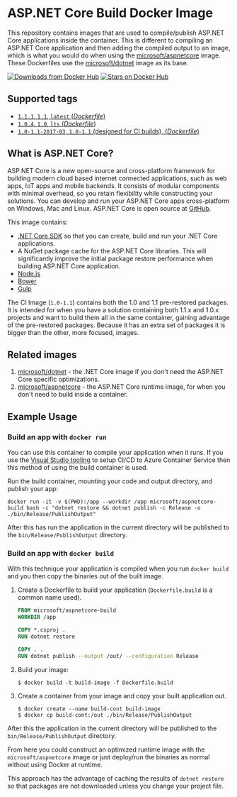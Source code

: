 
ASP.NET Core Build Docker Image
===============================

This repository contains images that are used to compile/publish ASP.NET Core applications inside the container. This is different to compiling an ASP.NET Core application and then adding the compiled output to an image, which is what you would do when using the [microsoft/aspnetcore](https://hub.docker.com/r/microsoft/aspnetcore/) image. These Dockerfiles use the [microsoft/dotnet](https://hub.docker.com/r/microsoft/dotnet/) image as its base.

[![Downloads from Docker Hub](https://img.shields.io/docker/pulls/microsoft/aspnetcore-build.svg?style=flat-square)](https://hub.docker.com/r/microsoft/aspnetcore-build)
[![Stars on Docker Hub](https://img.shields.io/docker/stars/microsoft/aspnetcore-build.svg?style=flat-square)](https://hub.docker.com/r/microsoft/aspnetcore-build)

## Supported tags

- [`1.1.1`, `1.1`, `latest` (*Dockerfile*)](https://github.com/aspnet/aspnet-docker/blob/master/1.1/jessie/sdk/Dockerfile)
- [`1.0.4`, `1.0`, `lts` (*Dockerfile*)](https://github.com/aspnet/aspnet-docker/blob/master/1.0/jessie/sdk/Dockerfile)
- [`1.0-1.1-2017-03`, `1.0-1.1` (designed for CI builds), (*Dockerfile*)](https://github.com/aspnet/aspnet-docker/blob/master/kitchensink/Dockerfile)

## What is ASP.NET Core?

ASP.NET Core is a new open-source and cross-platform framework for building modern cloud based internet connected applications, such as web apps, IoT apps and mobile backends. It consists of modular components with minimal overhead, so you retain flexibility while constructing your solutions. You can develop and run your ASP.NET Core apps cross-platform on Windows, Mac and Linux. ASP.NET Core is open source at [GitHub](https://github.com/aspnet).

This image contains:

- [.NET Core SDK](https://github.com/dotnet/cli) so that you can create, build and run your .NET Core applications.
- A NuGet package cache for the ASP.NET Core libraries.  This will significantly improve the initial package restore performance when building ASP.NET Core application.
- [Node.js](https://nodejs.org)
- [Bower](https://bower.io/)
- [Gulp](http://gulpjs.com/)

The CI Image (`1.0-1.1`) contains both the 1.0 and 1.1 pre-restored packages. It is intended for when you have a solution containing both 1.1.x and 1.0.x projects and want to build them all in the same container, gaining advantage of the pre-restored packages. Because it has an extra set of packages it is bigger than the other, more focused, images.

## Related images

1. [microsoft/dotnet](https://hub.docker.com/r/microsoft/dotnet/) - the .NET Core image if you don't need the ASP.NET Core specific optimizations.
2. [microsoft/aspnetcore](https://hub.docker.com/r/microsoft/aspnetcore/) - the ASP.NET Core runtime image, for when you don't need to build inside a container.

## Example Usage

### Build an app with `docker run`

You can use this container to compile your application when it runs. If you use the [Visual Studio tooling](https://blogs.msdn.microsoft.com/webdev/2016/11/16/new-docker-tools-for-visual-studio/) to setup CI/CD to Azure Container Service then this method of using the build container is used.

Run the build container, mounting your code and output directory, and publish your app:

```
docker run -it -v $(PWD):/app --workdir /app microsoft/aspnetcore-build bash -c "dotnet restore && dotnet publish -c Release -o ./bin/Release/PublishOutput"
```

After this has run the application in the current directory will be published to the `bin/Release/PublishOutput` directory.

### Build an app with `docker build`

With this technique your application is compiled when you run `docker build` and you then copy the binaries out of the built image.

1. Create a Dockerfile to build your application (`Dockerfile.build` is a common name used).

    ```Dockerfile
    FROM microsoft/aspnetcore-build
    WORKDIR /app

    COPY *.csproj .
    RUN dotnet restore

    COPY . .
    RUN dotnet publish --output /out/ --configuration Release
    ```

2. Build your image:

    ```
    $ docker build -t build-image -f Dockerfile.build
    ```

3. Create a container from your image and copy your built application out.

    ```
    $ docker create --name build-cont build-image
    $ docker cp build-cont:/out ./bin/Release/PublishOutput
    ```

After this the application in the current directory will be published to the `bin/Release/PublishOutput` directory.

From here you could construct an optimized runtime image with the `microsoft/aspnetcore` image or just deploy/run the binaries as normal without using Docker at runtime.

This approach has the advantage of caching the results of `dotnet restore` so that packages are not downloaded unless you change your project file.
